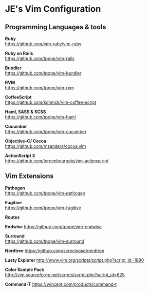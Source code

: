 # JE's Vim Configuration

## Programming Languages & tools

**Ruby**<br/>
https://github.com/vim-ruby/vim-ruby

**Ruby on Rails**<br/>
<https://github.com/tpope/vim-rails>

**Bundler**<br/>
<https://github.com/tpope/vim-bundler>

**RVM**<br/>
<https://github.com/tpope/vim-rvm>

**CoffeeScript**<br/>
<https://github.com/kchmck/vim-coffee-script>

**Haml, SASS & SCSS**<br/>
<https://github.com/tpope/vim-haml>

**Cucumber**<br/>
<https://github.com/tpope/vim-cucumber>

**Objective-C/ Cocoa**<br/>
<https://github.com/msanders/cocoa.vim>

**ActionScript 3**<br/>
<https://github.com/jeroenbourgois/vim-actionscript>

## Vim Extensions

**Pathogen**<br/>
<https://github.com/tpope/vim-pathogen>

**Fugitive**<br/>
<https://github.com/tpope/vim-fugitive>

**Routes**

**Endwise**
<https://github.com/tpope/vim-endwise>

**Surround**<br/>
<https://github.com/tpope/vim-surround>

**Nerdtree**
<https://github.com/scrooloose/nerdtree>

**Lusty Explorer**
<http://www.vim.org/scripts/script.php?script_id=1890>

**Color Sample Pack**<br/>
<http://vim.sourceforge.net/scripts/script.php?script_id=625>

**Command-T**
<https://wincent.com/products/command-t>
